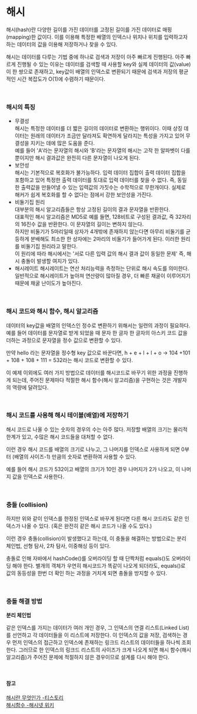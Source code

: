 # 해시

해시(hash)란 다양한 길이를 가진 데이터를 고정된 길이를 가진 데이터로 매핑(mapping)한 값이다. 이를 이용해 특정한 배열의 인덱스나 위치나 위치를 입력하고자 하는 데이터의 값을 이용해 저장하거나 찾을 수 있다.

해시는 데이터를 다루는 기법 중에 하나로 검색과 저장이 아주 빠르게 진행된다. 아주 빠르게 진행될 수 있는 이유는 데이터를 검색할 때 사용할 key와 실제 데이터의 값(value)이 한 쌍으로 존재하고, key값이 배열의 인덱스로 변환되기 때문에 검색과 저장의 평균적인 시간 복잡도가 O(1)에 수렴하기 때문이다.

<br>

### 해시의 특징
- 무결성  
  해시는 특정한 데이터를 더 짧은 길이의 데이터로 변환하는 행위이다. 이때 상징 데이터는 원래의 데이터가 조금만 달라져도 확연하게 달라지는 특성을 가지고 있어 무결성을 지키는 데에 많은 도움을 준다.  
  예를 들어 'A'라는 문자열의 해시와 'B'라는 문자열의 해시는 고작 한 알파벳이 다를뿐이지만 해시 결과값은 완전히 다른 문자열이 나오게 된다.
- 보안성  
  해시는 기본적으로 복호화가 불가능하다. 입력 데이터 집합이 출력 데이터 집합을 포함하고 있어 특정한 출력 데이터를 토대로 입력 데이터를 찾을 수 없다. 즉, 동일한 출력값을 만들어낼 수 있는 입력값의 가짓수는 수학적으로 무한개이다. 실제로 해커가 쉽게 복호화를 할 수 없다는 점에서 강한 보안성을 가진다.
- 비둘기집 원리  
  대부분의 해시 알고리즘들은 항상 고정된 길이의 결과 문자열을 반환한다.  
  대표적인 해시 알고리즘은 MD5로 예를 들면, 128비트로 구성된 결과값, 즉 32자리의 16진수 값을 반환한다. 이 문자열의 길이는 변하지 않는다.  
  하지만 비둘기가 5마리일때 상자가 4개밖에 존재하지 않는다면 아무리 비둘기를 균등하게 분배해도 최소한 한 상자에는 2마리의 비둘기가 들어가게 된다. 이러한 원리를 비둘기집 원리라고 말한다.  
  이 원리에 따라 해시에서는 '서로 다른 입력 값의 해시 결과 값이 동일한 문제' 즉, 해시 충돌이 발생할 여지가 있다. 
- 해시레이트
  해시레이트는 연산 처리능력을 측정하는 단위로 해시 속도를 의미한다. 일반적으로 해시레이트가 높아져 연산량이 많아질 경우, 더 빠른 채굴이 이루어지기 때문에 채굴 난이도가 높아진다. 

<br>

### 해시 코드와 해시 함수, 해시 알고리즘

데이터의 key값을 배열의 인덱스인 정수로 변환하기 위해서는 일련의 과정이 필요하다. 예를 들어 데이터를 문자열로 받게 되었을 때 문자 한 글자 한 글자의 아스키 코드 값을 더하는 과정으로 문자열을 정수 값으로 변환할 수 있다. 

만약 hello 라는 문자열을 정수형 key 값으로 바꾼다면, h + e + l + l + o -> 104 +101 + 108 + 108 + 111 = 532라는 해시 코드로 변환할 수 있다.

이 예제 이외에도 여러 가지 방법으로 데이터를 해시코드로 바꾸기 위한 과정을 진행하게 되는데, 주어진 문제마다 적절한 해시 함수(해시 알고리즘)을 구현하는 것은 개발자의 역량에 달려있다.

<br>

### 해시 코드를 사용해 해시 테이블(배열)에 저장하기

해시 코드로 나올 수 있는 숫자의 경우의 수는 아주 많다. 저장할 배열의 크기는 물리적 한계가 있고, 수많은 해시 코드들을 대처할 수 없다.

이런 경우 해시 코드를 배열의 크기로 나누고, 그 나머지를 인덱스로 사용하게 되면 0부터 (배열의 사이즈-1) 만큼의 숫자로 변환하여 사용할 수 있다.

예를 들어 해시 코드가 532이고 배열의 크기가 10인 경우 나머지가 2가 나오고, 이 나머지 값을 인덱스로 사용한다.

<br>

### 충돌 (collision)

하지만 위와 같이 인덱스를 한정된 인덱스로 바꾸게 된다면 다른 해시 코드라도 같은 인덱스가 나올 수 있다. (혹은 완전히 같은 해시 코드가 나올 수도 있다.)

이런 경우 충돌(collision)이 발생했다고 하는데, 이 충돌을 해결하는 방법으로는 분리 체인법, 선형 탐사, 2차 탐사, 이중해싱 등이 있다.

충돌로 인해 자바에서 hashCode()를 오버라이딩 할 때 단짝처럼 equals()도 오버라이딩 해야 한다. 별개의 객체가 우연히 해시코드가 똑같이 나오게 되더라도, equals()로 값의 동등성을 한번 더 확인 하는 과정을 거치게 되면 충돌을 방지할 수 있다.

<br>

### 충돌 해결 방법 
**분리 체인법**

같은 인덱스를 가지는 데이터가 여러 개인 경우, 그 인덱스의 연결 리스트(Linked List)를 선언하고 각 데이터들을 이 리스트에 저장한다. 이 인덱스의 값을 저장, 검색하는 경우 먼저 인덱스의 접근하고 인덱스에 존재하는 링크드 리스트의 데이터들을 하나씩 조회한다. 그러므로 한 인덱스의 링크드 리스트의 사이즈가 크게 나오게 되면 해시 함수(해시 알고리즘)가 주어진 문제에 적절하지 않은 경우이므로 설계를 다시 해야 한다. 



<br>

#### 참고
[해시란 무엇인가 -티스토리](https://siyoon210.tistory.com/85)  
[해시함수 -해시넷 위키](http://wiki.hash.kr/index.php/%ED%95%B4%EC%8B%9C)
